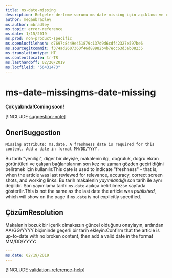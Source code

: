 ```yaml
---
title: ms-date-missing
description: Belgeler derleme sorunu ms-date-missing için açıklama ve çözüm
author: meganbradley
ms.author: mbradley
ms.topic: error-reference
ms.date: 1/15/2019
ms.prod: non-product-specific
ms.openlocfilehash: d7697c8449e451879c137d9d6cdf42327e597be6
ms.sourcegitcommit: f374ad2607360f46d88982b4b7ecc63d3ab08235
ms.translationtype: HT
ms.contentlocale: tr-TR
ms.lasthandoff: 02/20/2019
ms.locfileid: "56431473"
---
```

# <a name="ms-date-missing"></a><span data-ttu-id="795ff-103">ms-date-missing</span><span class="sxs-lookup"><span data-stu-id="795ff-103">ms-date-missing</span></span>

<span data-ttu-id="795ff-104">**Çok yakında!**</span><span class="sxs-lookup"><span data-stu-id="795ff-104">**Coming soon!**</span></span>

[!INCLUDE [suggestion-note](includes/suggestion-note.md)]

## <a name="suggestion"></a><span data-ttu-id="795ff-105">Öneri</span><span class="sxs-lookup"><span data-stu-id="795ff-105">Suggestion</span></span>

`Missing attribute: ms.date. A freshness date is required for this content. Add a date in format MM/DD/YYYY.`

<span data-ttu-id="795ff-106">Bu tarih "yeniliği", diğer bir deyişle, makalenin ilgi, doğruluk, doğru ekran görüntüleri ve çalışan bağlantılarının son kez ne zaman gözden geçirildiğini belirtmek için kullanılır.</span><span class="sxs-lookup"><span data-stu-id="795ff-106">This date is used to indicate "freshness" - that is, when the article was last reviewed for relevance, accuracy, correct screen shots, and working links.</span></span> <span data-ttu-id="795ff-107">Bu tarih makalenin *yayımlandığı* son tarih ile aynı değildir. Son yayımlama tarihi `ms.date` açıkça belirtilmezse sayfada gösterilir.</span><span class="sxs-lookup"><span data-stu-id="795ff-107">This is not the same as the last date the article was *published*, which will show on the page if `ms.date` is not explicitly specified.</span></span>

## <a name="resolution"></a><span data-ttu-id="795ff-108">Çözüm</span><span class="sxs-lookup"><span data-stu-id="795ff-108">Resolution</span></span>

<span data-ttu-id="795ff-109">Makalenin bozuk bir içerik olmaksızın güncel olduğunu onaylayın, ardından AA/GG/YYYY biçiminde geçerli bir tarih ekleyin:</span><span class="sxs-lookup"><span data-stu-id="795ff-109">Confirm that the article is up-to-date with no broken content, then add a valid date in the format MM/DD/YYYY:</span></span>

```yml
---
ms.date: 02/19/2019
---
```

<!--make sure to add this file to your includes folder and verify the path-->
[!INCLUDE [validation-reference-help](includes/validation-reference-help.md)]
